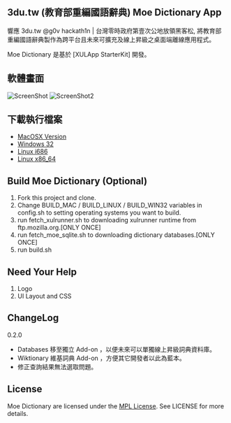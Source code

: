 3du.tw (教育部重編國語辭典) Moe Dictionary App
-----------------------------
響應 3du.tw @g0v hackath1n |  台灣零時政府第壹次公地放領黑客松, 將教育部重編國語辭典製作為跨平台且未來可擴充及線上昇級之桌面端離線應用程式。

Moe Dictionary 是基於 [XULApp StarterKit] 開發。


軟體畫面
-----------------------------
![ScreenShot](https://s3.amazonaws.com/xulapp/moe-dict/moe-dict-screenshot.png)
![ScreenShot2](https://s3.amazonaws.com/xulapp/moe-dict/moe-dict-screenshot2.png)


下載執行檔案
-----------------------------

* [MacOSX Version](https://s3.amazonaws.com/xulapp/moe-dict/moe-dict.app-0.2.0.27e6324.dmg)
* [Windows 32](https://s3.amazonaws.com/xulapp/moe-dict/moe-dict.app-0.2.0.27e6324-win32.zip)
* [Linux i686](https://s3.amazonaws.com/xulapp/moe-dict/moe-dict.app-0.2.0.27e6324-linux-i686.tar.bz2)
* [Linux x86_64](https://s3.amazonaws.com/xulapp/moe-dict/moe-dict.app-0.2.0.27e6324-linux-x86_64.tar.bz2)


Build Moe Dictionary (Optional)
-----------------------------

1. Fork this project and clone.
2. Change BUILD_MAC / BUILD_LINUX / BUILD_WIN32 variables in config.sh to setting operating systems you want to build.
3. run fetch_xulrunner.sh to downloading xulrunner runtime from ftp.mozilla.org.[ONLY ONCE]
4. run fetch_moe_sqlite.sh to downloading dictionary databases.[ONLY ONCE]
5. run build.sh


Need Your Help
-----------------------------
1. Logo
2. UI Layout and CSS

ChangeLog
-----------------------------
0.2.0
* Databases 移至獨立 Add-on ，以便未來可以單獨線上昇級詞典資料庫。
* Wiktionary 維基詞典 Add-on ，方便其它開發者以此為藍本。
* 修正查詢結果無法選取問題。

License
-----------------------------
Moe Dictionary are licensed under the [MPL License](http://mozilla.org/MPL/2.0/).
See LICENSE for more details.


